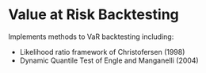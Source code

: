 # Value at Risk Backtesting

Implements methods to VaR backtesting including:

- Likelihood ratio framework of Christofersen (1998)
- Dynamic Quantile Test of Engle and Manganelli (2004)